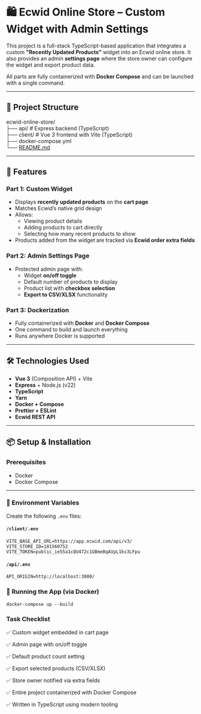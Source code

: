 # 🛍️ Ecwid Online Store – Custom Widget with Admin Settings

This project is a full-stack TypeScript-based application that integrates a custom **"Recently Updated Products"** widget into an Ecwid online store. It also provides an admin **settings page** where the store owner can configure the widget and export product data.

All parts are fully containerized with **Docker Compose** and can be launched with a single command.

---

## 📁 Project Structure

<p class="has-line-data" data-line-start="0" data-line-end="5">ecwid-online-store/<br>
├── api/ # Express backend (TypeScript)<br>
├── client/ # Vue 3 frontend with Vite (TypeScript)<br>
├── docker-compose.yml<br>
└── <a href="http://README.md">README.md</a></p>


---

## 🚀 Features

### Part 1: Custom Widget

- Displays **recently updated products** on the **cart page**
- Matches Ecwid’s native grid design
- Allows:
    - Viewing product details
    - Adding products to cart directly
    - Selecting how many recent products to show
- Products added from the widget are tracked via **Ecwid order extra fields**

### Part 2: Admin Settings Page

- Protected admin page with:
    - Widget **on/off toggle**
    - Default number of products to display
    - Product list with **checkbox selection**
    - **Export to CSV/XLSX** functionality

### Part 3: Dockerization

- Fully containerized with **Docker** and **Docker Compose**
- One command to build and launch everything
- Runs anywhere Docker is supported

---

## 🛠️ Technologies Used

- **Vue 3** (Composition API) + Vite
- **Express** + Node.js (v22)
- **TypeScript**
- **Yarn**
- **Docker + Compose**
- **Prettier + ESLint**
- **Ecwid REST API**

---

## 📦 Setup & Installation

### Prerequisites

- Docker
- Docker Compose

---

### 🔐 Environment Variables

Create the following `.env` files:

#### `/client/.env`

```env
VITE_BASE_API_URL=https://app.ecwid.com/api/v3/
VITE_STORE_ID=101560752
VITE_TOKEN=public_ie55a1cQU472c1GBmeBqAVpL1ks3LFpu
```

#### `/api/.env`

```env
API_ORIGIN=http://localhost:3000/
```

### 🐳 Running the App (via Docker)

``docker-compose up --build``

### Task Checklist
✅ Custom widget embedded in cart page</p>
<p class="has-line-data" data-line-start="3" data-line-end="4">✅ Admin page with on/off toggle</p>
<p class="has-line-data" data-line-start="5" data-line-end="6">✅ Default product count setting</p>
<p class="has-line-data" data-line-start="7" data-line-end="8">✅ Export selected products (CSV/XLSX)</p>
<p class="has-line-data" data-line-start="9" data-line-end="10">✅ Store owner notified via extra fields</p>
<p class="has-line-data" data-line-start="11" data-line-end="12">✅ Entire project containerized with Docker Compose</p>
<p class="has-line-data" data-line-start="13" data-line-end="14">✅ Written in TypeScript using modern tooling</p>